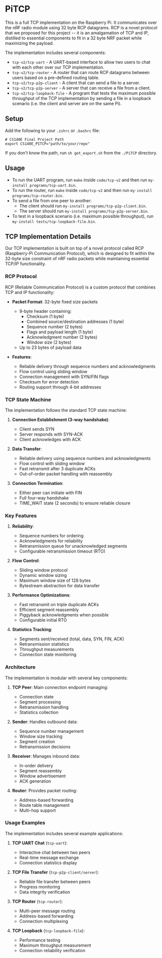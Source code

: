 # PiTCP

This is a full TCP implementation on the Raspberry Pi. It communicates over the nRF radio module using 32 byte RCP datagrams. RCP is a novel protocol that we proposed for this project -- it is an amalgamation of TCP and IP, distilled to essential components to fit in a 32 byte NRF packet while maximizing the payload.

The implementation includes several components:

- `tcp-v2/tcp-uart` - A UART-based interface to allow two users to chat with each other over our TCP implementation.
- `tcp-v2/tcp-router` - A router that can route RCP datagrams between users based on a pre-defined routing table.
- `tcp-v2/tcp-p2p-client` - A client that can send a file to a server.
- `tcp-v2/tcp-p2p-server` - A server that can receive a file from a client.
- `tcp-v2/tcp-loopback-file` - A program that tests the maximum possible throughput of the TCP implementation by sending a file in a loopback scenario (i.e. the client and server are on the same Pi).

## Setup

Add the following to your `.zshrc` or `.bashrc` file:

```
# CS140E Final Project Path
export CS140E_PITCP="path/to/your/repo"
```

If you don't know the path, run `sh get_export.sh` from the `./PiTCP` directory.

## Usage

- To run the UART program, run `make` inside `code/tcp-v2` and then run `my-install programs/tcp-uart.bin`.
- To run the router, run `make` inside `code/tcp-v2` and then run `my-install programs/tcp-router.bin`.
- To send a file from one peer to another:
  - The client should run `my-install programs/tcp-p2p-client.bin`.
  - The server should run `my-install programs/tcp-p2p-server.bin`.
- To test in a loopback scenario (i.e. maximum possible throughput), run `my-install tests/tcp-loopback-file.bin`.

## TCP Implementation Details

Our TCP implementation is built on top of a novel protocol called RCP (Raspberry-Pi Communication Protocol), which is designed to fit within the 32-byte size constraint of nRF radio packets while maintaining essential TCP/IP functionality.

### RCP Protocol

RCP (Reliable Communication Protocol) is a custom protocol that combines TCP and IP functionality:

- **Packet Format**: 32-byte fixed size packets
  - 9-byte header containing:
    - Checksum (1 byte)
    - Combined source/destination addresses (1 byte)
    - Sequence number (2 bytes)
    - Flags and payload length (1 byte)
    - Acknowledgment number (2 bytes)
    - Window size (2 bytes)
  - Up to 23 bytes of payload data

- **Features**:
  - Reliable delivery through sequence numbers and acknowledgments
  - Flow control using sliding window
  - Connection management with SYN/FIN flags
  - Checksum for error detection
  - Routing support through 4-bit addresses

### TCP State Machine

The implementation follows the standard TCP state machine:

1. **Connection Establishment (3-way handshake)**:
   - Client sends SYN
   - Server responds with SYN-ACK
   - Client acknowledges with ACK

2. **Data Transfer**:
   - Reliable delivery using sequence numbers and acknowledgments
   - Flow control with sliding window
   - Fast retransmit after 3 duplicate ACKs
   - Out-of-order packet handling with reassembly

3. **Connection Termination**:
   - Either peer can initiate with FIN
   - Full four-way handshake
   - TIME_WAIT state (2 seconds) to ensure reliable closure

### Key Features

1. **Reliability**:
   - Sequence numbers for ordering
   - Acknowledgments for reliability
   - Retransmission queue for unacknowledged segments
   - Configurable retransmission timeout (RTO)

2. **Flow Control**:
   - Sliding window protocol
   - Dynamic window sizing
   - Maximum window size of 128 bytes
   - Bytestream abstraction for data transfer

3. **Performance Optimizations**:
   - Fast retransmit on triple duplicate ACKs
   - Efficient segment reassembly
   - Piggyback acknowledgments when possible
   - Configurable initial RTO

4. **Statistics Tracking**:
   - Segments sent/received (total, data, SYN, FIN, ACK)
   - Retransmission statistics
   - Throughput measurements
   - Connection state monitoring

### Architecture

The implementation is modular with several key components:

1. **TCP Peer**: Main connection endpoint managing:
   - Connection state
   - Segment processing
   - Retransmission handling
   - Statistics collection

2. **Sender**: Handles outbound data:
   - Sequence number management
   - Window size tracking
   - Segment creation
   - Retransmission decisions

3. **Receiver**: Manages inbound data:
   - In-order delivery
   - Segment reassembly
   - Window advertisement
   - ACK generation

4. **Router**: Provides packet routing:
   - Address-based forwarding
   - Route table management
   - Multi-hop support

### Usage Examples

The implementation includes several example applications:

1. **TCP UART Chat** (`tcp-uart`):
   - Interactive chat between two peers
   - Real-time message exchange
   - Connection statistics display

2. **TCP File Transfer** (`tcp-p2p-client/server`):
   - Reliable file transfer between peers
   - Progress monitoring
   - Data integrity verification

3. **TCP Router** (`tcp-router`):
   - Multi-peer message routing
   - Address-based forwarding
   - Connection multiplexing

4. **TCP Loopback** (`tcp-loopback-file`):
   - Performance testing
   - Maximum throughput measurement
   - Connection reliability verification
